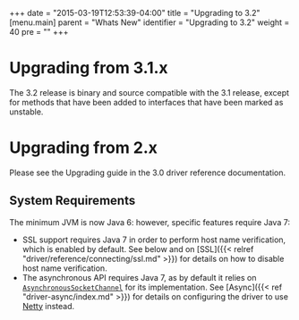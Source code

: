 +++
date = "2015-03-19T12:53:39-04:00"
title = "Upgrading to 3.2"
[menu.main]
  parent = "Whats New"
  identifier = "Upgrading to 3.2"
  weight = 40
  pre = "<i class='fa fa-wrench'></i>"
+++

# Upgrading from 3.1.x

The 3.2 release is binary and source compatible with the 3.1 release, except for methods that have been added to interfaces that have 
been marked as unstable.
 
# Upgrading from 2.x

Please see the Upgrading guide in the 3.0 driver reference documentation.

## System Requirements

The minimum JVM is now Java 6: however, specific features require Java 7:

- SSL support requires Java 7 in order to perform host name verification, which is enabled by default.  See below and on
[SSL]({{< relref "driver/reference/connecting/ssl.md" >}}) for details on how to disable host name verification.
- The asynchronous API requires Java 7, as by default it relies on
[`AsynchronousSocketChannel`](http://docs.oracle.com/javase/7/docs/api/java/nio/channels/AsynchronousSocketChannel.html) for
its implementation.  See [Async]({{< ref "driver-async/index.md" >}}) for details on configuring the driver to use [Netty](http://netty.io/) instead.
